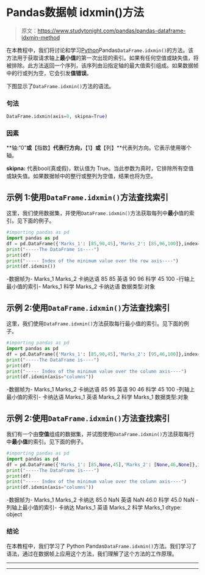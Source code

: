 # Pandas数据帧 idxmin()方法

> 原文：<https://www.studytonight.com/pandas/pandas-dataframe-idxmin-method>

在本教程中，我们将讨论和学习[Python](https://www.studytonight.com/python/getting-started-with-python)Pandas`DataFrame.idxmin()`的方法。该方法用于获取请求轴上**最小值**的第一次出现的索引。如果有任何空值或缺失值，将被排除。此方法返回一个序列，该序列由沿指定轴的最大值索引组成。如果数据帧中的行或列为空，它会引发**值错误**。

下图显示了`DataFrame.idxmin()`方法的语法。

### 句法

```py
DataFrame.idxmin(axis=0, skipna=True)
```

### 因素

**轴:“0”**或**【指数】**代表行方向，**【1】**或**【列】**代表列方向。它表示使用哪个轴。

**skipna:** 代表bool(真或假)，默认值为 True。当此参数为真时，它排除所有空值或缺失值。如果数据帧中的整行或整列为空值，结果也将为空。

## 示例 1:使用`DataFrame.idxmin()`方法查找索引

这里，我们使用数据集，并使用`DataFrame.idxmin()`方法获取每列中**最小**值的索引。见下面的例子。

```py
#importing pandas as pd
import pandas as pd
df = pd.DataFrame({'Marks_1': [85,90,45],'Marks_2': [85,96,100]},index=['Kannada', 'English', 'Science'])
print("-----The DataFrame is----")
print(df)
print("----- Index of the minimum value over the row axis----")
print(df.idxmin())
```

-数据帧为-
Marks_1 Marks_2
卡纳达语 85 85
英语 90 96
科学 45 100
-行轴上最小值的索引-
Marks_1 科学
Marks_2 卡纳达语
数据类型:对象

## 示例 2:使用`DataFrame.idxmin()`方法查找索引

这里，我们使用`DataFrame.idxmin()`方法获取每行最小值的索引。见下面的例子。

```py
#importing pandas as pd
import pandas as pd
df = pd.DataFrame({'Marks_1': [85,90,45],'Marks_2': [95,46,100]},index=['Kannada', 'English', 'Science'])
print("-----The DataFrame is----")
print(df)
print("----- Index of the minimum value over the column axis----")
print(df.idxmin(axis="columns"))
```

-数据帧为-
Marks_1 Marks_2
卡纳达语 85 95
英语 90 46
科学 45 100
-列轴上最小值的索引-
卡纳达语 Marks_1
英语 Marks_2
科学 Marks_1
数据类型:对象

## 示例 2:使用`DataFrame.idxmin()`方法查找索引

我们有一个由**空值**组成的数据集，并试图使用`DataFrame.idxmin()`方法获取每行中**最小值**的索引。见下面的例子。

```py
#importing pandas as pd
import pandas as pd
df = pd.DataFrame({'Marks_1': [85,None,45],'Marks_2': [None,46,None]},index=['Kannada', 'English', 'Science'])
print("-----The DataFrame is----")
print(df)
print("----- Index of the minimum value over the column axis----")
print(df.idxmin(axis="columns"))
```

-数据帧为-
Marks_1 Marks_2
卡纳达 85.0 NaN
英语 NaN 46.0
科学 45.0 NaN
-列轴上最小值的索引-
卡纳达 Marks_1
英语 Marks_2
科学 Marks_1
dtype: object

### 结论

在本教程中，我们学习了 Python Pandas`DataFrame.idxmin()`方法。我们学习了语法，通过在数据帧上应用这个方法，我们理解了这个方法的工作原理。

* * *

* * *